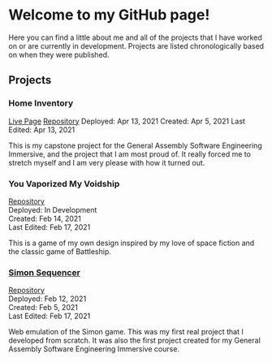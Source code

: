 # Welcome to my GitHub page!

Here you can find a little about me and all of the projects that I have worked on or are currently in development. Projects are listed chronologically based on when they were published.

## Projects

### Home Inventory
[Live Page](https://my-home-inventory.herokuapp.com/)
[Repository](https://github.com/CorwinDickey/home-inventory)
Deployed: Apr 13, 2021
Created: Apr 5, 2021
Last Edited: Apr 13, 2021

This is my capstone project for the General Assembly Software Engineering Immersive, and the project that I am most proud of. It really forced me to stretch myself and I am very please with how it turned out.

### You Vaporized My Voidship
[Repository](https://github.com/CorwinDickey/you_vaporized_my_voidship/tree/main)  
Deployed: In Development  
Created: Feb 14, 2021  
Last Edited: Feb 17, 2021  

This is a game of my own design inspired by my love of space fiction and the classic game of Battleship.  

### [Simon Sequencer](https://corwindickey.github.io/simon_sequencer/) 
[Repository](https://github.com/CorwinDickey/simon_sequencer/tree/main)  
Deployed: Feb 12, 2021  
Created: Feb 5, 2021  
Last Edited: Feb 17, 2021  

Web emulation of the Simon game. This was my first real project that I developed from scratch. It was also the first project created for my General Assembly Software Engineering Immersive course.  
